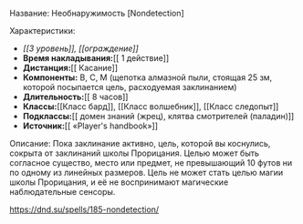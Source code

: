 Название: Необнаружимость \[Nondetection] 

Характеристики:
- *[[3 уровень]], [[ограждение]]*
- **Время накладывания:**[[ 1 действие]]
- **Дистанция:**[[ Касание]]
- **Компоненты:** В, С, М (щепотка алмазной пыли, стоящая 25 зм, которой посыпается цель, расходуемая заклинанием)
- **Длительность:**[[ 8 часов]]
- **Классы:**[[Класс  бард]], [[Класс волшебник]], [[Класс следопыт]]
- **Подклассы:**[[ домен знаний (жрец), клятва смотрителей (паладин)]]
- **Источник:**[[ «Player's handbook»]]

Описание:
Пока заклинание активно, цель, которой вы коснулись, сокрыта от заклинаний школы Прорицания. Целью может быть согласное существо, место или предмет, не превышающий 10 футов ни по одному из линейных размеров. Цель не может стать целью магии школы Прорицания, и её не воспринимают магические наблюдательные сенсоры.

https://dnd.su/spells/185-nondetection/